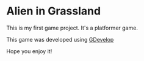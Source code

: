 # Alien in Grassland

This is my first game project. It's a platformer game.

This game was developed using [GDevelop](https://www.gdevelop.io)

Hope you enjoy it!